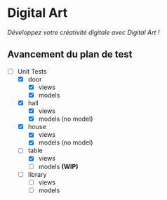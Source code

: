 # Digital Art
*Développez votre créativité digitale avec Digital Art !*

## Avancement du plan de test
- [ ] Unit Tests
  - [x] door
    - [x] views
    - [x] models
  - [x] hall
    - [x] views
    - [x] models (no model)
  - [x] house
    - [x] views
    - [x] models (no model)
  - [ ] table
    - [x] views
    - [ ] models **(WIP)**
  - [ ] library
    - [ ] views
    - [ ] models
